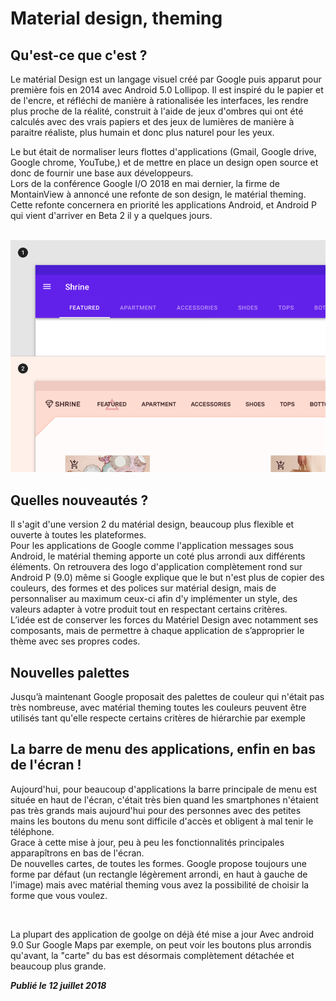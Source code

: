 # Material design, theming 

## Qu'est-ce que c'est ?         

Le matérial Design est un langage visuel créé par Google puis apparut pour première fois en 2014 avec Android 5.0 Lollipop. Il est inspiré du le papier et de l'encre, et réfléchi de manière à rationalisée les interfaces, les rendre plus proche de la réalité, construit à l'aide de jeux d'ombres qui ont été calculés avec des vrais papiers et des jeux de lumières de manière à paraitre réaliste, plus humain et donc plus naturel pour les yeux.         

Le but était de normaliser leurs flottes d'applications (Gmail, Google drive, Google chrome, YouTube,) et de mettre en place un design open source et donc de fournir une base aux développeurs.         
Lors de la conférence Google I/O 2018 en mai dernier, la firme de MontainView à annoncé une refonte de son design, le matérial theming. Cette refonte concernera en priorité les applications Android, et Android P qui vient d'arriver en Beta 2 il y a quelques jours.     

​    ![Image de material theming](../../images/materialtheming.png)





## Quelles nouveautés ?         

Il s'agit d'une version 2 du matérial design, beaucoup plus flexible et ouverte à toutes les plateformes.         
Pour les applications de Google comme l'application messages sous Android, le matérial theming apporte un coté plus arrondi aux différents éléments. On retrouvera des logo d'application complètement rond sur Android P (9.0) même si Google explique que le but n'est plus de copier des couleurs, des formes et des polices sur matérial design, mais de personnaliser au maximum ceux-ci afin d'y implémenter un style, des valeurs adapter à votre produit tout en respectant certains critères.         
L’idée est de conserver les forces du Matériel Design avec notamment ses composants, mais de permettre à chaque application de s’approprier le thème avec ses propres codes.

## Nouvelles palettes      

Jusqu’à maintenant Google proposait des palettes de couleur qui n'était pas très nombreuse, avec matérial theming toutes les couleurs peuvent être utilisés tant qu'elle respecte certains critères de hiérarchie par exemple 



## La barre de menu des applications, enfin en bas de l'écran !         

  

Aujourd'hui, pour beaucoup d'applications la barre principale de menu est située en haut de l'écran, c'était très bien quand les smartphones n'étaient pas très grands mais aujourd'hui pour des personnes avec des petites mains les boutons du menu sont difficile d'accès et obligent à mal tenir le téléphone.            
Grace à cette mise à jour, peu à peu les fonctionnalités principales apparapîtrons en bas de l'écran.            
De nouvelles cartes, de toutes les formes. Google propose toujours une forme par défaut (un rectangle légèrement arrondi, en haut à gauche de l'image) mais avec matérial theming vous avez la possibilité de choisir la forme que vous voulez.                          

![]()

 La plupart des application de goolge on déjà été mise a jour            Avec android 9.0                    Sur Google Maps par exemple, on peut voir les boutons plus arrondis qu'avant, la "carte" du bas est désormais complètement détachée et beaucoup plus grande.



***Publié le 12 juillet 2018***


